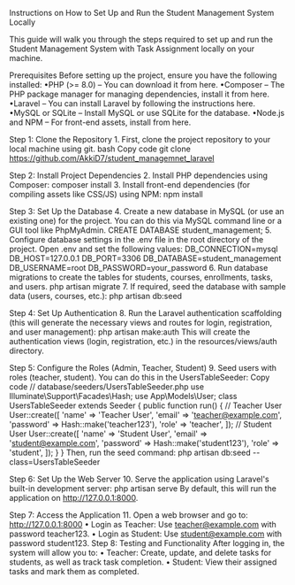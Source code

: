 Instructions on How to Set Up and Run the Student Management System Locally

This guide will walk you through the steps required to set up and run the Student Management System with Task Assignment locally on your machine.

Prerequisites
Before setting up the project, ensure you have the following installed:
•PHP (>= 8.0) – You can download it from here.
•Composer – The PHP package manager for managing dependencies, install it from here.
•Laravel – You can install Laravel by following the instructions here.
•MySQL or SQLite – Install MySQL or use SQLite for the database.
•Node.js and NPM – For front-end assets, install from here.


Step 1: Clone the Repository
1.
First, clone the project repository to your local machine using git.
bash
Copy code
git clone https://github.com/AkkiD7/student_managemnet_laravel


Step 2: Install Project Dependencies
2.
Install PHP dependencies using Composer:
composer install
3.
Install front-end dependencies (for compiling assets like CSS/JS) using NPM:
npm install


Step 3: Set Up the Database
4.
Create a new database in MySQL (or use an existing one) for the project. You can do this via MySQL command line or a GUI tool like PhpMyAdmin.
CREATE DATABASE student_management;
5.
Configure database settings in the .env file in the root directory of the project. Open .env and set the following values:
DB_CONNECTION=mysql
DB_HOST=127.0.0.1
DB_PORT=3306
DB_DATABASE=student_management
DB_USERNAME=root
DB_PASSWORD=your_password
6.
Run database migrations to create the tables for students, courses, enrollments, tasks, and users.
php artisan migrate
7.
If required, seed the database with sample data (users, courses, etc.):
php artisan db:seed


Step 4: Set Up Authentication
8.
Run the Laravel authentication scaffolding (this will generate the necessary views and routes for login, registration, and user management):
php artisan make:auth
This will create the authentication views (login, registration, etc.) in the resources/views/auth directory.


Step 5: Configure the Roles (Admin, Teacher, Student)
9.
Seed users with roles (teacher, student). You can do this in the UsersTableSeeder:
Copy code
// database/seeders/UsersTableSeeder.php
use Illuminate\Support\Facades\Hash;
use App\Models\User;
class UsersTableSeeder extends Seeder
{
public function run()
{
// Teacher User
User::create([
'name' => 'Teacher User',
'email' => 'teacher@example.com',
'password' => Hash::make('teacher123'),
'role' => 'teacher',
]);
// Student User
User::create([
'name' => 'Student User',
'email' => 'student@example.com',
'password' => Hash::make('student123'),
'role' => 'student',
]);
}
}
Then, run the seed command:
php artisan db:seed --class=UsersTableSeeder


Step 6: Set Up the Web Server
10.
Serve the application using Laravel's built-in development server:
php artisan serve
By default, this will run the application on http://127.0.0.1:8000.


Step 7: Access the Application
11.
Open a web browser and go to:
http://127.0.0.1:8000
•
Login as Teacher: Use teacher@example.com with password teacher123.
•
Login as Student: Use student@example.com with password student123.
Step 8: Testing and Functionality
After logging in, the system will allow you to:
•
Teacher: Create, update, and delete tasks for students, as well as track task completion.
•
Student: View their assigned tasks and mark them as completed.


